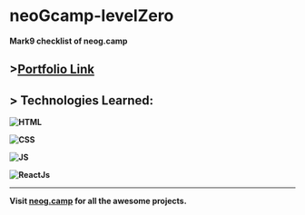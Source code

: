 # <strong>neoGcamp-levelZero<strong>
Mark9 checklist of neog.camp

## >[Portfolio Link](https://esarvesh11-levelzero-neogcamp.netlify.app/)

## <strong>> Technologies Learned:
![HTML](https://img.shields.io/badge/HTML5-E34F26?style=for-the-badge&logo=html5&logoColor=white)

![CSS](https://img.shields.io/badge/CSS3-1572B6?style=for-the-badge&logo=css3&logoColor=white)

![JS](https://img.shields.io/badge/JavaScript-F7DF1E?style=for-the-badge&logo=javascript&logoColor=black)

![ReactJs](https://img.shields.io/badge/-ReactJs-61DAFB?logo=react&logoColor=white&style=for-the-badge)

---

**Visit [neog.camp](https://neog.camp/) for all the awesome projects.**
